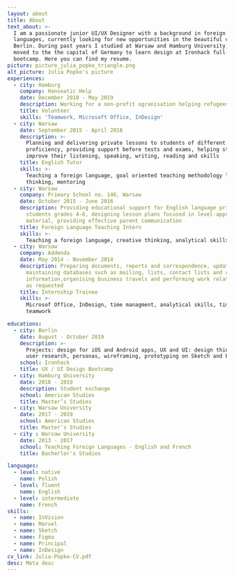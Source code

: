 ```yaml
---
layout: about
title: About
text_about: >-
  I am a passionate junior UI/UX Designer with a background in foreign
  languages, currently looking for new opportunities in the beautiful city of
  Berlin. During past years I studied at Warsaw and Hamburg University, then I
  moved to the the capital of Germany to learn design at Ironhack full-time design
  bootcamp. Here you can find my resume.
picture: picture_julia_popko_triangle.png
alt_picture: Julia Popko's picture
experiences:
  - city: Hamburg
    company: Hanseatic Help
    date: December 2018 - May 2019
    description: Working for a non-profit ogranisation helping refugees in need
    title: Volunteer
    skills: 'Teamwork, Microsoft Office, InDesign'
  - city: Warsaw
    date: September 2015 - April 2018
    description: >-
      Planning and delivering private lessons to students of different levels of
      proficiency, providing support before tests and exams, helping students to
      improve their listening, speaking, writing, reading and skills
    title: English Tutor
    skills: >-
      Teaching a foreign language, goal oriented teaching methodology lateral
      thinking, mentoring
  - city: Warsaw
    company: Primary School no. 146, Warsaw
    date: October 2015 - June 2016
    description: Providing educational support for English language primary school
      students grades 4-6, designing lesson plans focused in level-appropriate
      material, providing effective parent communication
    title: Foreign Language Teaching Intern
    skills: >-
      Teaching a foreign language, creative thinking, analytical skills
  - city: Warsaw
    company: Addenda
    date: May 2014 - November 2014
    description: Preparing documents, reports and correspondence, updating and 
      maintaining databases such as mailing, lists, contact lists and client 
      information,organising business travels and performing work related errands 
      as requested
    title: Internship Trainee
    skills: >-
      Microsof Office, InDesign, time managment, analytical skills, time management, 
      teamwork

educations:
  - city: Berlin
    date: August - October 2019
    description: >-
      Projects: design for iOS and Android apps, UX and UI: design thinking,
      user research, personas, wireframing, prototyping on Sketch and Principle
    school: Ironhack
    title: UX / UI Design Bootcamp
  - city: Hamburg University
    date: 2018 - 2019
    description: Student exchange
    school: American Studies
    title: Master’s Studies
  - city: Warsaw University
    date: 2017 - 2019
    school: American Studies
    title: Master's Studies
  - city : Warsaw University
    date: 2013 - 2017
    school: Teaching Foreign Languages - English and French
    title: Bacherlor's Studies

languages:
  - level: native
    name: Polish
  - level: fluent
    name: English
  - level: intermediate
    name: French
skills:
  - name: InVision
  - name: Marvel
  - name: Sketch
  - name: Figma
  - name: Principal
  - name: InDesign
cv_link: Julia-Popko-CV.pdf
desc: Meta desc
---
```


